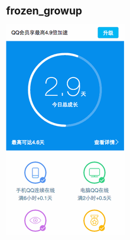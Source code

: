 # frozen_growup


![](https://raw.githubusercontent.com/xyzhang/frozen_growup/master/screen/circle.gif)

